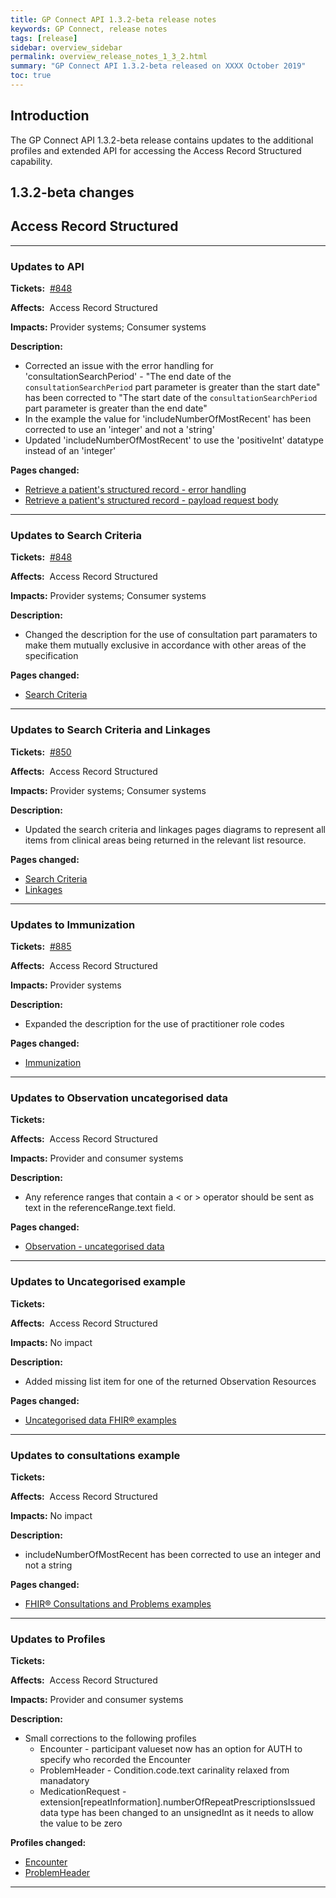 ```yaml
---
title: GP Connect API 1.3.2-beta release notes
keywords: GP Connect, release notes
tags: [release]
sidebar: overview_sidebar
permalink: overview_release_notes_1_3_2.html
summary: "GP Connect API 1.3.2-beta released on XXXX October 2019"
toc: true
---
```


## Introduction ##

The GP Connect API 1.3.2-beta release contains updates to the additional profiles and extended API for accessing the Access Record Structured capability.


## 1.3.2-beta changes ##

## Access Record Structured ##

---

### Updates to API

**Tickets:**&nbsp; [#848](https://github.com/nhsconnect/gpconnect/issues/848)

**Affects:**&nbsp; Access Record Structured

**Impacts:** Provider systems; Consumer systems

**Description:**

- Corrected an issue with the error handling for 'consultationSearchPeriod' - "The end date of the `consultationSearchPeriod` part parameter is greater than the start date" has been corrected to "The start date of the `consultationSearchPeriod` part parameter is greater than the end date"
- In the example the value for 'includeNumberOfMostRecent' has been corrected to use an 'integer' and not a 'string'
- Updated 'includeNumberOfMostRecent' to use the 'positiveInt' datatype instead of an 'integer'

**Pages changed:**
- [Retrieve a patient's structured record - error handling](accessrecord_structured_development_retrieve_patient_record.html#error-handling)
- [Retrieve a patient's structured record - payload request body](accessrecord_structured_development_retrieve_patient_record.html#payload-request-body)

---

### Updates to Search Criteria

**Tickets:**&nbsp; [#848](https://github.com/nhsconnect/gpconnect/issues/848)

**Affects:**&nbsp; Access Record Structured

**Impacts:** Provider systems; Consumer systems

**Description:**

- Changed the description for the use of consultation part paramaters to make them mutually exclusive in accordance with other areas of the specification

**Pages changed:**
- [Search Criteria](accessrecord_structured_development_search)

---
### Updates to Search Criteria and Linkages

**Tickets:**&nbsp; [#850](https://github.com/nhsconnect/gpconnect/issues/850)

**Affects:**&nbsp; Access Record Structured

**Impacts:** Provider systems; Consumer systems

**Description:**

- Updated the search criteria and linkages pages diagrams to represent all items from clinical areas being returned in the relevant list resource. 

**Pages changed:**
- [Search Criteria](accessrecord_structured_development_search)
- [Linkages](accessrecord_structured_development_linkages)

---

### Updates to Immunization

**Tickets:**&nbsp; [#885](https://github.com/nhsconnect/gpconnect/issues/885)

**Affects:**&nbsp; Access Record Structured

**Impacts:** Provider systems

**Description:**

- Expanded the description for the use of practitioner role codes

**Pages changed:**
- [Immunization](accessrecord_structured_development_immunization.html#practitionerrole)

---
### Updates to Observation uncategorised data

**Tickets:**&nbsp; 

**Affects:**&nbsp; Access Record Structured

**Impacts:** Provider and consumer systems

**Description:**

- Any reference ranges that contain a < or > operator should be sent as text in the referenceRange.text field.

**Pages changed:**
- [Observation - uncategorised data](accessrecord_structured_development_observation_uncategoriseddata)

---
### Updates to Uncategorised example

**Tickets:**&nbsp;

**Affects:**&nbsp; Access Record Structured

**Impacts:** No impact

**Description:**

- Added missing list item for one of the returned Observation Resources

**Pages changed:**
- [Uncategorised data FHIR® examples](accessrecord_structured_development_fhir_examples_uncategorised.html)

---

### Updates to consultations example

**Tickets:**&nbsp;

**Affects:**&nbsp; Access Record Structured

**Impacts:** No impact

**Description:**

- includeNumberOfMostRecent has been corrected to use an integer and not a string

**Pages changed:**
- [FHIR® Consultations and Problems examples](accessrecord_structured_development_fhir_examples_consultations.html)

---
### Updates to Profiles

**Tickets:**&nbsp; 

**Affects:**&nbsp; Access Record Structured

**Impacts:** Provider and consumer systems

**Description:**

- Small corrections to the following profiles
  - Encounter - participant valueset now has an option for AUTH to specify who recorded the Encounter
  - ProblemHeader - Condition.code.text carinality relaxed from manadatory
  - MedicationRequest - extension[repeatInformation].numberOfRepeatPrescriptionsIssued data type has been changed to an unsignedInt as it needs to allow the value to be zero 

**Profiles changed:**
- [Encounter](accessrecord_structured_development_immunization.html#practitionerrole)
- [ProblemHeader](accessrecord_structured_development_immunization.html#practitionerrole)
---
